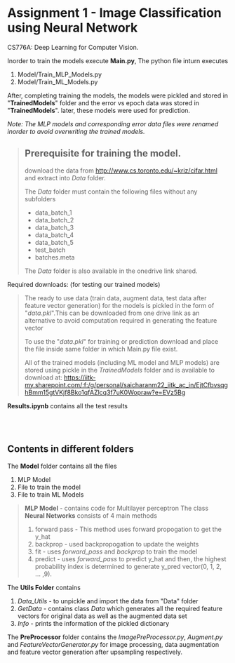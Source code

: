 # Assignment 1 - Image Classification using Neural Network

CS776A: Deep Learning for Computer Vision.

Inorder to train the models execute **Main.py**, The python file inturn executes
1. Model/Train_MLP_Models.py
2. Model/Train_ML_Models.py

After, completing training the models, the models were pickled and stored in "**TrainedModels**" folder and the error vs epoch data was stored in "**TrainedModels**". later, these models were used for prediction.

*Note: The MLP models and corresponding error data files were renamed inorder to avoid overwriting the trained models.*

> ## Prerequisite for training the model.
>
>download the data from http://www.cs.toronto.edu/~kriz/cifar.html and extract into *Data* folder.
>
>The *Data* folder must contain the following files without any subfolders
>
>- data_batch_1
>- data_batch_2
>- data_batch_3
>- data_batch_4
>- data_batch_5
>- test_batch
>- batches.meta
>
>The *Data* folder is also available in the onedrive link shared.

Required downloads: (for testing our trained models)
> 
>The ready to use data (train data, augment data, test data after feature vector generation) for the models is pickled in the form of "*data.pkl*".This can be downloaded from one drive link as an alternative to avoid computation required in generating the feature vector
>
>To use the "*data.pkl*" for training or prediction download and place the file inside same folder in which Main.py file exist. 
>
>All of the trained models (including ML model and MLP models) are stored using pickle in the *TrainedModels* folder and is available to download at: https://iitk-my.sharepoint.com/:f:/g/personal/saicharanm22_iitk_ac_in/EjtCfbvsqghBmm15gtVKjf8Bko1qfAZlcq3f7uK0Wopraw?e=EVz5Bg
>


**Results.ipynb** contains all the test results
 

<br>

<br>

## Contents in different folders

The **Model** folder contains all the files
1. MLP Model
2. File to train the model
3. File to train ML Models


> **MLP Model** - contains code for Multilayer perceptron
The class **Neural Networks** consists of 4 main methods
>
> 1. forward pass
       - This method uses forward propogation to get the y_hat
> 2. backprop
        - used backpropogation to update the weights
> 3. fit
        - uses *forward_pass* and *backprop* to train the model
> 4. predict
        - uses *forward_pass* to  predict y_hat and then, the highest probability index is determined to generate y_pred vector(0, 1, 2, ... ,9).

The **Utils Folder** contains

1. *Data_Utils* - to unpickle and import the data from "Data" folder
2. *GetData* - contains class *Data* which generates all the required feature vectors for original data as well as the augmented data set 
3. *Info* - prints the information of the pickled dictionary

The **PreProcessor** folder contains the *ImagePreProcessor.py*, *Augment.py* and *FeatureVectorGenerator.py* for image processing, data augmentation and feature vector generation after upsampling respectively.


